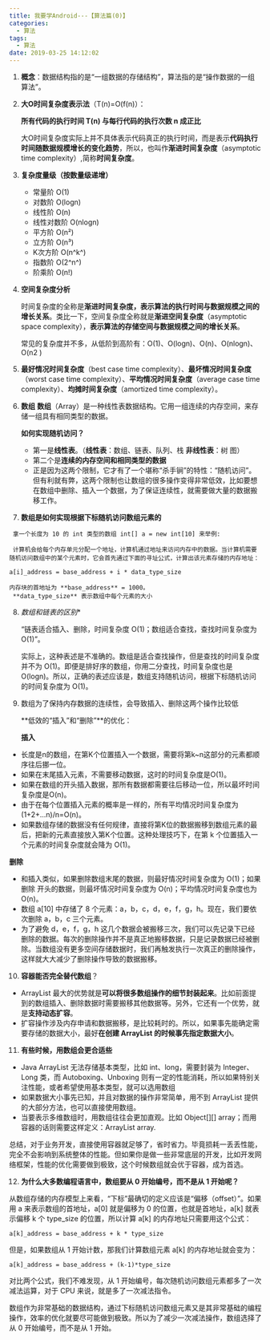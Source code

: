 ```yaml
---
title: 我要学Android---【算法篇(0)】
categories:
  - 算法
tags:
  - 算法
date: 2019-03-25 14:12:02
---
```








1. **概念**：数据结构指的是“一组数据的存储结构”，算法指的是“操作数据的一组算法”。

2. **大O时间复杂度表示法**（T(n)=O(f(n)）：

   **所有代码的执行时间 T(n) 与每行代码的执行次数 n 成正比**

   大O时间复杂度实际上并不具体表示代码真正的执行时间，而是表示**代码执行时间随数据规模增长的变化趋势**，所以，也叫作**渐进时间复杂度**（asymptotic time complexity）,简称**时间复杂度**。

3. **复杂度量级（按数量级递增）** 

   - 常量阶 O(1)
   - 对数阶 O(logn)
   - 线性阶 O(n)
   - 线性对数阶 O(nlogn)
   - 平方阶 O(n²)
   - 立方阶 O(n³) 
   - K次方阶 O(n^k^)
   - 指数阶 O(2^n^)
   - 阶乘阶 O(n!)

4. **空间复杂度分析**

   时间复杂度的全称是**渐进时间复杂度，表示算法的执行时间与数据规模之间的增长关系**。类比一下，空间复杂度全称就是**渐进空间复杂度**（asymptotic space complexity），**表示算法的存储空间与数据规模之间的增长关系**。

   常见的复杂度并不多，从低阶到高阶有：O(1)、O(logn)、O(n)、O(nlogn)、O(n2 )

5. **最好情况时间复杂度**（best case time complexity）、**最坏情况时间复杂度**（worst case time complexity）、**平均情况时间复杂度**（average case time complexity）、**均摊时间复杂度**（amortized time complexity）。

6. **数组**
   **数组**（Array）是一种线性表数据结构。它用一组连续的内存空间，来存储一组具有相同类型的数据。

     **如何实现随机访问？**

   - 第一是**线性表**。（**线性表**：数组、链表、队列、栈 **非线性表**：树 图）
   - 第二个是**连续的内存空间和相同类型的数据**
   - 正是因为这两个限制，它才有了一个堪称“杀手锏”的特性：“随机访问”。但有利就有弊，这两个限制也让数组的很多操作变得非常低效，比如要想在数组中删除、插入一个数据，为了保证连续性，就需要做大量的数据搬移工作。

7. **数组是如何实现根据下标随机访问数组元素的**

```
 拿一个长度为 10 的 int 类型的数组 int[] a = new int[10] 来举例:

 计算机会给每个内存单元分配一个地址，计算机通过地址来访问内存中的数据。当计算机需要随机访问数组中的某个元素时，它会首先通过下面的寻址公式，计算出该元素存储的内存地址：

a[i]_address = base_address + i * data_type_size
```

 	内存块的首地址为 **base_address** = 1000。
	 **data_type_size** 表示数组中每个元素的大小

8. *数组和链表的区别**

   “链表适合插入、删除，时间复杂度 O(1)；数组适合查找，查找时间复杂度为 O(1)”。

   实际上，这种表述是不准确的。数组是适合查找操作，但是查找的时间复杂度并不为 O(1)。即便是排好序的数组，你用二分查找，时间复杂度也是 O(logn)。所以，正确的表述应该是，数组支持随机访问，根据下标随机访问的时间复杂度为 O(1)。

9. 数组为了保持内存数据的连续性，会导致插入、删除这两个操作比较低    

   **低效的“插入”和“删除”**的优化：

   **插入**

- 长度是n的数组，在第K个位置插入一个数据，需要将第k~n这部分的元素都顺序往后挪一位。
- 如果在末尾插入元素，不需要移动数据，这时的时间复杂度是O(1)。
- 如果在数组的开头插入数据，那所有数据都需要往后移动一位，所以最坏时间复杂度是O(n)。
- 由于在每个位置插入元素的概率是一样的，所有平均情况时间复杂度为 (1+2+...n)/n=O(n)。
- 如果数组存储的数据没有任何规律，直接将第K位的数据搬移到数组元素的最后，把新的元素直接放入第K个位置。这种处理技巧下，在第 k 个位置插入一个元素的时间复杂度就会降为 O(1)。

**删除**
      

- 和插入类似，如果删除数组末尾的数据，则最好情况时间复杂度为 O(1)；如果删除 开头的数据，则最坏情况时间复杂度为 O(n)；平均情况时间复杂度也为 O(n)。
- 数组 a[10] 中存储了 8 个元素：a，b，c，d，e，f，g，h。现在，我们要依次删除 a，b，c 三个元素。
- 为了避免 d，e，f，g，h 这几个数据会被搬移三次，我们可以先记录下已经删除的数据。每次的删除操作并不是真正地搬移数据，只是记录数据已经被删除。当数组没有更多空间存储数据时，我们再触发执行一次真正的删除操作，这样就大大减少了删除操作导致的数据搬移。

10. **容器能否完全替代数组**？

- ArrayList 最大的优势就是**可以将很多数组操作的细节封装起来**。比如前面提到的数组插入、删除数据时需要搬移其他数据等。另外，它还有一个优势，就是**支持动态扩容**。
- 扩容操作涉及内存申请和数据搬移，是比较耗时的。所以，如果事先能确定需要存储的数据大小，最好**在创建 ArrayList 的时候事先指定数据大小**。

11. **有些时候，用数组会更合适些**

- Java ArrayList 无法存储基本类型，比如 int、long，需要封装为 Integer、Long 类，而 Autoboxing、Unboxing 则有一定的性能消耗，所以如果特别关注性能，或者希望使用基本类型，就可以选用数组
- 如果数据大小事先已知，并且对数据的操作非常简单，用不到 ArrayList 提供的大部分方法，也可以直接使用数组。
- 当要表示多维数组时，用数组往往会更加直观。比如 Object[][] array；而用容器的话则需要这样定义：ArrayList<ArrayList> array.

总结，对于业务开发，直接使用容器就足够了，省时省力。毕竟损耗一丢丢性能，完全不会影响到系统整体的性能。但如果你是做一些非常底层的开发，比如开发网络框架，性能的优化需要做到极致，这个时候数组就会优于容器，成为首选。

12. **为什么大多数编程语言中，数组要从 0 开始编号，而不是从 1 开始呢？**

从数组存储的内存模型上来看，“下标”最确切的定义应该是“偏移（offset）”。如果用 a 来表示数组的首地址，a[0] 就是偏移为 0 的位置，也就是首地址，a[k] 就表示偏移 k 个 type_size 的位置，所以计算 a[k] 的内存地址只需要用这个公式：

```
a[k]_address = base_address + k * type_size
```

但是，如果数组从 1 开始计数，那我们计算数组元素 a[k] 的内存地址就会变为：

```
a[k]_address = base_address + (k-1)*type_size
```

对比两个公式，我们不难发现，从 1 开始编号，每次随机访问数组元素都多了一次减法运算，对于 CPU 来说，就是多了一次减法指令。

数组作为非常基础的数据结构，通过下标随机访问数组元素又是其非常基础的编程操作，效率的优化就要尽可能做到极致。所以为了减少一次减法操作，数组选择了从 0 开始编号，而不是从 1 开始。









  

